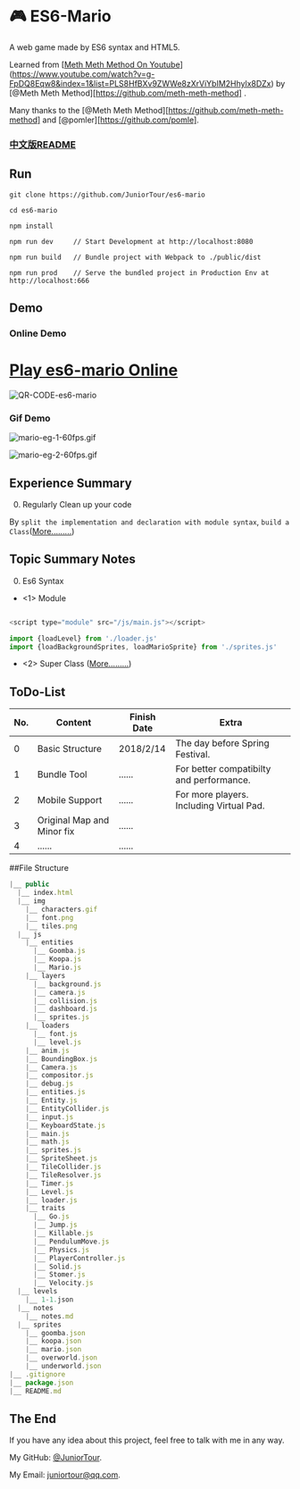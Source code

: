 # 🎮 ES6-Mario

A web game made by ES6 syntax and HTML5.

Learned from [[Meth Meth Method On Youtube](https://www.youtube.com/channel/UC8A0M0eDttdB11MHxX58vXQ)](https://www.youtube.com/watch?v=g-FpDQ8Eqw8&index=1&list=PLS8HfBXv9ZWWe8zXrViYbIM2Hhylx8DZx) by [@Meth Meth Method][https://github.com/meth-meth-method] .

Many thanks to the [@Meth Meth Method][https://github.com/meth-meth-method] and  [@pomler][https://github.com/pomle].



### [中文版README](./notes/README-zh.md)



## Run

```
git clone https://github.com/JuniorTour/es6-mario

cd es6-mario

npm install

npm run dev     // Start Development at http://localhost:8080

npm run build   // Bundle project with Webpack to ./public/dist

npm run prod    // Serve the bundled project in Production Env at http://localhost:666

```



## Demo

### Online Demo

# [Play es6-mario Online]()

![QR-CODE-es6-mario]()


### Gif Demo

![mario-eg-1-60fps.gif](./public/notes/mario-eg-1-60fps.gif)

![mario-eg-2-60fps.gif](./public/notes/mario-eg-2-60fps.gif)





## Experience Summary

0. Regularly Clean up your code

By `split the implementation and declaration with module syntax`, `build a Class`([More.........](https://github.com/JuniorTour/es6-mario/blob/master/public/notes/notes.md))



## Topic Summary Notes

0. Es6 Syntax

- <1> Module

``` javascript

<script type="module" src="/js/main.js"></script>

import {loadLevel} from './loader.js'
import {loadBackgroundSprites, loadMarioSprite} from './sprites.js'

```

- <2> Super Class
  ([More.........](https://github.com/JuniorTour/es6-mario/blob/master/public/notes/notes.md))





## ToDo-List

| No.  | Content                    | Finish Date | Extra                                    |
| ---- | -------------------------- | ----------- | ---------------------------------------- |
| 0    | Basic Structure            | 2018/2/14   | The day before Spring Festival.          |
| 1    | Bundle Tool                | ......      | For better compatibilty and performance. |
| 2    | Mobile Support             | ......      | For more players. Including Virtual Pad. |
| 3    | Original Map and Minor fix | ......      |                                          |
| 4    | ......                     | ......      |                                          |





##File Structure

```javascript
|__ public
  |__ index.html
  |__ img
    |__ characters.gif
    |__ font.png
    |__ tiles.png
  |__ js
    |__ entities
      |__ Goomba.js
      |__ Koopa.js
      |__ Mario.js
    |__ layers
      |__ background.js
      |__ camera.js
      |__ collision.js
      |__ dashboard.js
      |__ sprites.js
    |__ loaders
      |__ font.js
      |__ level.js
    |__ anim.js
    |__ BoundingBox.js
    |__ Camera.js
    |__ compositor.js
    |__ debug.js
    |__ entities.js
    |__ Entity.js
    |__ EntityCollider.js
    |__ input.js
    |__ KeyboardState.js
    |__ main.js
    |__ math.js
    |__ sprites.js
    |__ SpriteSheet.js
    |__ TileCollider.js
    |__ TileResolver.js
    |__ Timer.js
    |__ Level.js
    |__ loader.js
    |__ traits
      |__ Go.js
      |__ Jump.js
      |__ Killable.js
      |__ PendulumMove.js
      |__ Physics.js
      |__ PlayerController.js
      |__ Solid.js
      |__ Stomer.js
      |__ Velocity.js
  |__ levels
    |__ 1-1.json
  |__ notes
    |__ notes.md
  |__ sprites
    |__ goomba.json
    |__ koopa.json
    |__ mario.json
    |__ overworld.json
    |__ underworld.json
|__ .gitignore
|__ package.json
|__ README.md

```





## The End

If you have any idea about this project, feel free to talk with me in any way.

My GitHub: [@JuniorTour](https://github.com/JuniorTour).

My Email: [juniortour@qq.com](mailto:juniortour@qq.com).